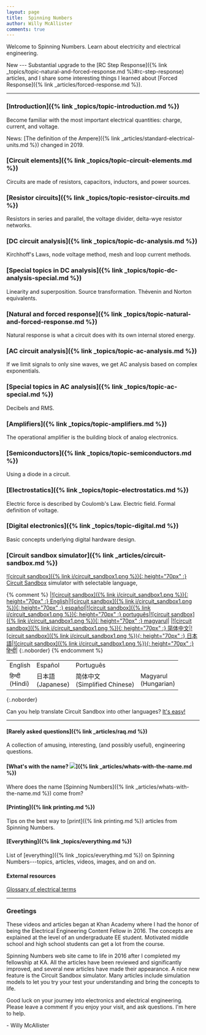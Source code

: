 ```yaml
--- 
layout: page
title:  Spinning Numbers 
author: Willy McAllister
comments: true
---
```


Welcome to Spinning Numbers. Learn about electricity and electrical engineering.

New --- Substantial upgrade to the [RC Step Response]({% link _topics/topic-natural-and-forced-response.md %}#rc-step-response) articles, and I share some interesting things I learned about [Forced Response]({% link _articles/forced-response.md %}).

---

### [Introduction]({% link _topics/topic-introduction.md %})
Become familiar with the most important electrical quantities: charge, current, and voltage.

News: [The definition of the Ampere]({% link _articles/standard-electrical-units.md %}) changed in 2019.

### [Circuit elements]({% link _topics/topic-circuit-elements.md %})
Circuits are made of resistors, capacitors, inductors, and power sources.

### [Resistor circuits]({% link _topics/topic-resistor-circuits.md %})
Resistors in series and parallel, the voltage divider, delta-wye resistor networks.

### [DC circuit analysis]({% link _topics/topic-dc-analysis.md %})
Kirchhoff's Laws, node voltage method, mesh and loop current methods. 

### [Special topics in DC analysis]({% link _topics/topic-dc-analysis-special.md %})
Linearity and superposition. Source transformation. Thévenin and Norton equivalents.

### [Natural and forced response]({% link _topics/topic-natural-and-forced-response.md %})
Natural response is what a circuit does with its own internal stored energy.  

### [AC circuit analysis]({% link _topics/topic-ac-analysis.md %})
If we limit signals to only sine waves, we get AC analysis based on complex exponentials. 

### [Special topics in AC analysis]({% link _topics/topic-ac-special.md %})

Decibels and RMS.

### [Amplifiers]({% link _topics/topic-amplifiers.md %})
The operational amplifier is the building block of analog electronics.

### [Semiconductors]({% link _topics/topic-semiconductors.md %}) 
Using a diode in a circuit.

### [Electrostatics]({% link _topics/topic-electrostatics.md %})  
Electric force is described by Coulomb's Law. Electric field. Formal definition of voltage.

### [Digital electronics]({% link _topics/topic-digital.md %})
Basic concepts underlying digital hardware design.

### [Circuit sandbox simulator]({% link _articles/circuit-sandbox.md %})

[![circuit sandbox]({% link i/circuit_sandbox1.png %}){: height="70px" :} Circuit Sandbox](https://spinningnumbers.org/circuit-sandbox/index.html) simulator with selectable language,

{% comment %} 
|[![circuit sandbox]({% link i/circuit_sandbox1.png %}){: height="70px" :} English](https://spinningnumbers.org/circuit-sandbox/index-en.html)|[![circuit sandbox]({% link i/circuit_sandbox1.png %}){: height="70px" :} español](https://spinningnumbers.org/circuit-sandbox/index-es.html)|[![circuit sandbox]({% link i/circuit_sandbox1.png %}){: height="70px" :} português](https://spinningnumbers.org/circuit-sandbox/index-pt.html)|[![circuit sandbox]({% link i/circuit_sandbox1.png %}){: height="70px" :} magyarul](https://spinningnumbers.org/circuit-sandbox/index-hu.html)|
|[![circuit sandbox]({% link i/circuit_sandbox1.png %}){: height="70px" :} 简体中文](https://spinningnumbers.org/circuit-sandbox/index-zh.html)|[![circuit sandbox]({% link i/circuit_sandbox1.png %}){: height="70px" :} 日本語](https://spinningnumbers.org/circuit-sandbox/index-ja.html)|[![circuit sandbox]({% link i/circuit_sandbox1.png %}){: height="70px" :} हिन्दी](https://spinningnumbers.org/circuit-sandbox/index-hi.html)|
{:.noborder}
{% endcomment %}

<table>
    <tr>
        <td>English</td>
        <td>Español</td>
        <td>Português</td>
        <td>&nbsp;</td>
    </tr>
    <tr>
        <td>हिन्दी<br>(Hindi)</td>
        <td>日本語<br>(Japanese)</td>
        <td>简体中文<br>(Simplified Chinese)</td>
        <td>Magyarul<br>(Hungarian)</td>
    </tr>
</table>
{:.noborder}

Can you help translate Circuit Sandbox into other languages? [It's easy!](a/circuit-sandbox.html#translation) 

---
#### [Rarely asked questions]({% link _articles/raq.md %})
A collection of amusing, interesting, (and possibly useful), engineering questions.

#### [What's with the name? <img class="sn-logo" src="/i/sn_logo.svg">]({% link _articles/whats-with-the-name.md %})     
Where does the name [Spinning Numbers]({% link _articles/whats-with-the-name.md %}) come from?

#### [Printing]({% link printing.md %})  
Tips on the best way to [print]({% link printing.md %}) articles from Spinning Numbers.

#### [Everything]({% link _topics/everything.md %})
List of [everything]({% link _topics/everything.md %}) on Spinning Numbers---topics, articles, videos, images, and on and on.

#### External resources

[Glossary of electrical terms](https://electricalschool.org/)

----

### Greetings

These videos and articles began at Khan Academy where I had the honor of being the Electrical Engineering Content Fellow in 2016. The concepts are explained at the level of an undergraduate EE student. Motivated middle school and high school students can get a lot from the course. 

Spinning Numbers web site came to life in 2016 after I completed my fellowship at KA. All the articles have been reviewed and significantly improved, and several new articles have made their appearance. A nice new feature is the Circuit Sandbox simulator. Many articles include simulation models to let you try your test your understanding and bring the concepts to life. 

Good luck on your journey into electronics and electrical engineering. Please leave a comment if you enjoy your visit, and ask questions. I'm here to help.

   \- Willy McAllister
